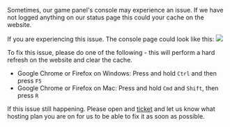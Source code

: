 Sometimes, our game panel's console may experience an issue. If we have not logged anything on our status page this could your cache on the website.

If you are experiencing this issue. The console page could look like this:
![](https://nodebyte.host/kb/console_not_loading.png)

To fix this issue, please do one of the following - this will perform a hard refresh on the website and clear the cache.
- Google Chrome or Firefox on Windows: Press and hold `Ctrl` and then press `F5` 
- Google Chrome or Firefox on Mac: Press and hold `Cmd` and `Shift`, then press `R`

If this issue still happening. Please open and [ticket](https://nodebyte.host/contact.php) and let us know what hosting plan you are on for us to be able to fix it as soon as possible. 